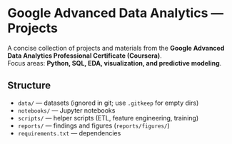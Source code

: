 # Google Advanced Data Analytics — Projects

A concise collection of projects and materials from the **Google Advanced Data Analytics Professional Certificate (Coursera)**.  
Focus areas: **Python, SQL, EDA, visualization, and predictive modeling**.

## Structure
- `data/` — datasets (ignored in git; use `.gitkeep` for empty dirs)
- `notebooks/` — Jupyter notebooks
- `scripts/` — helper scripts (ETL, feature engineering, training)
- `reports/` — findings and figures (`reports/figures/`)
- `requirements.txt` — dependencies



